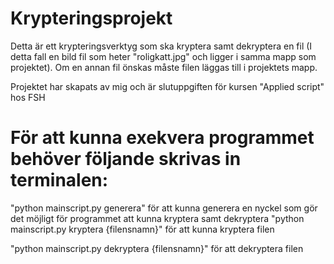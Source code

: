 # Krypteringsprojekt

Detta är ett krypteringsverktyg som ska kryptera samt dekryptera en fil (I detta fall en bild fil som heter "roligkatt.jpg" och ligger i samma mapp som projektet).
Om en annan fil önskas måste filen läggas till i projektets mapp.

Projektet har skapats av mig och är slutuppgiften för kursen "Applied script" hos FSH

# För att kunna exekvera programmet behöver följande skrivas in terminalen:

"python mainscript.py generera" för att kunna generera en nyckel som gör det möjligt för programmet att kunna kryptera samt dekryptera
"python mainscript.py kryptera {filensnamn}" för att kunna kryptera filen

"python mainscript.py dekryptera {filensnamn}" för att dekryptera filen
